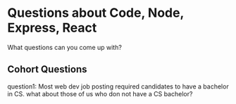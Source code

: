 # Questions about Code, Node, Express, React

What questions can you come up with?

## Cohort Questions
question1:
Most web dev job posting required candidates to have a bachelor in CS. what about those of us who don not have a CS bachelor?


